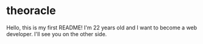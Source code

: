 # theoracle
Hello, this is my first README! I'm 22 years old and I want to become a web developer. 
I'll see you on the other side.
